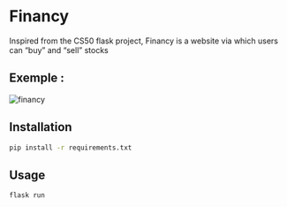# Financy

Inspired from the CS50 flask project, Financy is a website via which users can “buy” and “sell” stocks

## Exemple :
![financy](https://user-images.githubusercontent.com/53980377/140605382-8aea3f05-2dfc-4baf-a0e9-988d1eaa552b.png)



## Installation
```bash
pip install -r requirements.txt
```

## Usage
```bash
flask run
```
